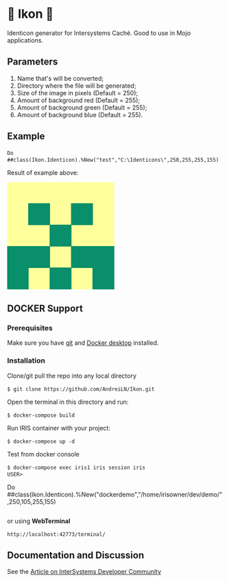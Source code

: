 #  :white_square_button:  Ikon  :black_square_button:
Identicon generator for Intersystems Caché. Good to use in Mojo applications.

## Parameters
1. Name that's will be converted;
2. Directory where the file will be generated;
3. Size of the image in pixels (Default = 250);
4. Amount of background red (Default = 255);
5. Amount of background green (Default = 255);
6. Amount of background blue (Default = 255).

## Example
```COS
Do ##class(Ikon.Identicon).%New("test","C:\Identicons\",250,255,255,155)
```
Result of example above:

![Result](https://github.com/AndreiLN/Ikon/blob/master/test.jpg)


## DOCKER Support
### Prerequisites   
Make sure you have [git](https://git-scm.com/book/en/v2/Getting-Started-Installing-Git) and [Docker desktop](https://www.docker.com/products/docker-desktop) installed.    
### Installation    
Clone/git pull the repo into any local directory
```
$ git clone https://github.com/AndreiLN/Ikon.git  
```
Open the terminal in this directory and run:
```
$ docker-compose build
```
Run IRIS container with your project:
```
$ docker-compose up -d
```
Test from docker console
```
$ docker-compose exec iris1 iris session iris
USER>
```
Do ##class(Ikon.Identicon).%New("dockerdemo","/home/irisowner/dev/demo/",250,105,255,155)
```
```
or using **WebTerminal**
```
http://localhost:42773/terminal/
```
## Documentation and Discussion
See the [Article on InterSystems Developer Community](https://community.intersystems.com/post/identicon-generator-cach%C3%A9)

